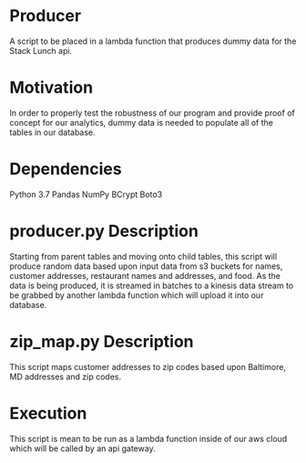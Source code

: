 # Producer

A script to be placed in a lambda function that produces dummy data for the Stack Lunch api.

# Motivation

In order to properly test the robustness of our program and provide proof of concept for our analytics, dummy data is needed to populate all of the tables in our database.

# Dependencies

Python 3.7
Pandas
NumPy
BCrypt
Boto3

# producer.py Description

Starting from parent tables and moving onto child tables, this script will produce random data based upon input data from s3 buckets for names, customer addresses, restaurant 
names and addresses, and food. As the data is being produced, it is streamed in batches to a kinesis data stream to be grabbed by another lambda function which will upload it 
into our database.

# zip_map.py Description

This script maps customer addresses to zip codes based upon Baltimore, MD addresses and zip codes.

# Execution

This script is mean to be run as a lambda function inside of our aws cloud which will be called by an api gateway.
